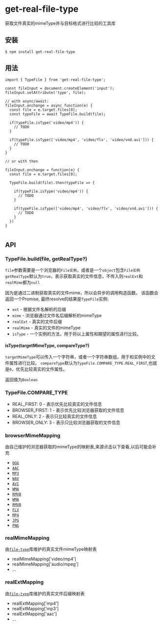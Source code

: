 # get-real-file-type
获取文件真实的mimeType并与目标格式进行比较的工具库

## 安装
```
$ npm install get-real-file-type
```

## 用法
```
import { TypeFile } from 'get-real-file-type';

const fileInput = document.createElement('input');
fileInput.setAttribute('type', file);

// with async/await:
fileInput.onchange = async function(e) {
  const file = e.target.files[0];
  const typeFile = await TypeFile.build(file);
  
  if(typeFile.isType('video/mp4')) {
    // TODO
  }

  if(typeFile.isType(['video/mp4', 'video/flv', 'video/vnd.avi'])) {
    // TODO
  }
}

// or with then

fileInput.onchange = function(e) {
  const file = e.target.files[0];

  TypeFile.build(file).then(typeFile => {

    if(typeFile.isType('video/mp4')) {
      // TODO
    }

    if(typeFile.isType(['video/mp4', 'video/flv', 'video/vnd.avi'])) {
      // TODO
    }
  })
}


```

## API

### TypeFile.build(file, getRealType?)

`file`参数需要是一个浏览器的`File实例`，或者是一个`object`包含`File实例`
`getRealType`默认为`true`，表示获取真实的文件信息，不传入则`realExt`和`realMime`都为`null`

因为是通过二进制获取真实的文件mime，所以会异步的调用构造函数。
该函数会返回一个Promise, 最终resolve的结果是`TypeFile`实例:

- `ext` - 根据文件名解析的后缀
- `mime` - 浏览器通过文件名后缀解析的mimeType
- `realExt` - 真实的文件后缀
- `realMime` - 真实的文件的mimeType
- `isType` - 一个实例的方法，用于将以上属性和期望的属性进行比较。

#### isType(targetMimeType, compareType?)
`targetMimeType`可以传入一个字符串，或者一个字符串数组，用于和实例中的文件属性进行比较。
`compareType`默认为`TypeFile.COMPARE_TYPE.REAL_FIRST`,也就是`0`，优先比较真实的文件属性。

返回值为`Boolean`

### TypeFile.COMPARE_TYPE
- REAL_FIRST: 0       - 表示优先比较真实的文件信息
- BROWSER_FIRST: 1    - 表示优先比较浏览器获取的文件信息
- REAL_ONLY: 2        - 表示只比较真实的文件信息
- BROWSER_ONLY: 3     - 表示只比较浏览器获取的文件信息

### browserMimeMapping
由自己维护的浏览器获取的mimeType的映射表,来源点击以下查看,以后可能会补充

- [`OGG`](https://www.pcmatic.com/company/libraries/fileextension/detail.asp?ext=ogg.html)
- [`AAC`](https://www.pcmatic.com/company/libraries/fileextension/detail.asp?ext=aac.html)
- [`MP3`](https://www.pcmatic.com/company/libraries/fileextension/detail.asp?ext=mp3.html)
- [`WAV`](https://www.pcmatic.com/company/libraries/fileextension/detail.asp?ext=wav.html)
- [`AVI`](https://www.pcmatic.com/company/libraries/fileextension/detail.asp?ext=avi.html)
- [`WMA`](https://www.pcmatic.com/company/libraries/fileextension/detail.asp?ext=wma.html)
- [`RMVB`](https://www.pcmatic.com/company/libraries/fileextension/detail.asp?ext=rmvb.html)
- [`WMA`](https://www.pcmatic.com/company/libraries/fileextension/detail.asp?ext=wma.html)
- [`RMVB`](https://www.pcmatic.com/company/libraries/fileextension/detail.asp?ext=rmvb.html)
- [`FLV`](https://www.pcmatic.com/company/libraries/fileextension/detail.asp?ext=flv.html)
- [`MP4`](https://www.pcmatic.com/company/libraries/fileextension/detail.asp?ext=mp4.html)
- [`JPG`](https://www.pcmatic.com/company/libraries/fileextension/detail.asp?ext=jpg.html)
- [`PNG`](https://www.pcmatic.com/company/libraries/fileextension/detail.asp?ext=png.html)

### realMimeMapping
由[`file-type`](https://github.com/sindresorhus/file-type/blob/master/supported.js)库维护的真实文件mimeType映射表

- realMimeMapping['video/mp4']
- realMimeMapping['audio/mpeg']
- ...

### realExtMapping
由[`file-type`](https://github.com/sindresorhus/file-type/blob/master/supported.js)库维护的真实文件后缀映射表

- realExtMapping['mp4']
- realExtMapping['mp3']
- realExtMapping['aac']
- ...
